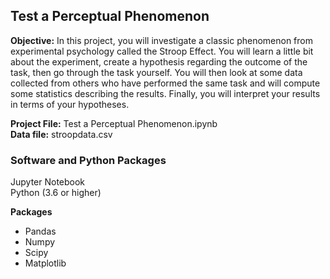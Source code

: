 ## Test a Perceptual Phenomenon  

**Objective:** In this project, you will investigate a classic phenomenon from experimental psychology called the Stroop Effect. You will learn a little bit about the experiment, create a hypothesis regarding the outcome of the task, then go through the task yourself. You will then look at some data collected from others who have performed the same task and will compute some statistics describing the results. Finally, you will interpret your results in terms of your hypotheses.    
  
**Project File:** Test a Perceptual Phenomenon.ipynb  
**Data file:** stroopdata.csv  

### Software and Python Packages 
Jupyter Notebook  
Python (3.6 or higher)    

**Packages**  
- Pandas  
- Numpy  
- Scipy  
- Matplotlib  

